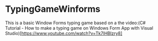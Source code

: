 # TypingGameWinforms
This is a basic Window Forms typing game based on a the video:(C# Tutorial - How to make a typing game on Windows Form App with Visual Studio)[https://www.youtube.com/watch?v=Tk7lHBIzry8]
